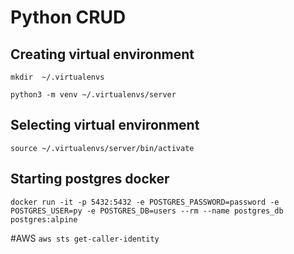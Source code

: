 # Python CRUD

## Creating virtual environment
`mkdir  ~/.virtualenvs`

`python3 -m venv ~/.virtualenvs/server`

## Selecting virtual environment 
`source ~/.virtualenvs/server/bin/activate`

## Starting postgres docker
`docker run -it -p 5432:5432 -e POSTGRES_PASSWORD=password -e POSTGRES_USER=py -e POSTGRES_DB=users --rm --name postgres_db postgres:alpine`


#AWS
`aws sts get-caller-identity`